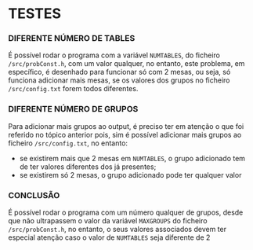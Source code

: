 # TESTES
### DIFERENTE NÚMERO DE TABLES

É possível rodar o programa com a variável `NUMTABLES`, do ficheiro `/src/probConst.h`, com um valor qualquer, no entanto,
este problema, em específico, é desenhado para funcionar só com 2 mesas, ou seja, só funciona adicionar mais mesas, se
os valores dos grupos no ficheiro `/src/config.txt` forem todos diferentes. 

### DIFERENTE NÚMERO DE GRUPOS

Para adicionar mais grupos ao output, é preciso ter em atenção o que foi referido no tópico anterior pois, sim é possível
adicionar mais grupos ao ficheiro `/src/config.txt`, no entanto:

- se existirem mais que 2 mesas em `NUMTABLES`, o grupo adicionado tem de ter valores diferentes dos já presentes;
- se existirem só 2 mesas, o grupo adicionado pode ter qualquer valor

### CONCLUSÃO

É possível rodar o programa com um número qualquer de grupos, desde que não ultrapassem o valor da variável `MAXGROUPS` do ficheiro
`/src/probConst.h`, no entanto, o seus valores associados devem ter especial atenção caso o valor de `NUMTABLES` seja diferente de 2

